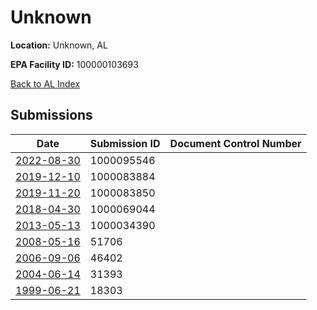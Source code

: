 # Unknown

**Location:** Unknown, AL

**EPA Facility ID:** 100000103693

[Back to AL Index](../../index.md)

## Submissions

| Date | Submission ID | Document Control Number |
|------|--------------|-------------------------|
| [2022-08-30](submissions/1000095546.md) | 1000095546 |  |
| [2019-12-10](submissions/1000083884.md) | 1000083884 |  |
| [2019-11-20](submissions/1000083850.md) | 1000083850 |  |
| [2018-04-30](submissions/1000069044.md) | 1000069044 |  |
| [2013-05-13](submissions/1000034390.md) | 1000034390 |  |
| [2008-05-16](submissions/51706.md) | 51706 |  |
| [2006-09-06](submissions/46402.md) | 46402 |  |
| [2004-06-14](submissions/31393.md) | 31393 |  |
| [1999-06-21](submissions/18303.md) | 18303 |  |
